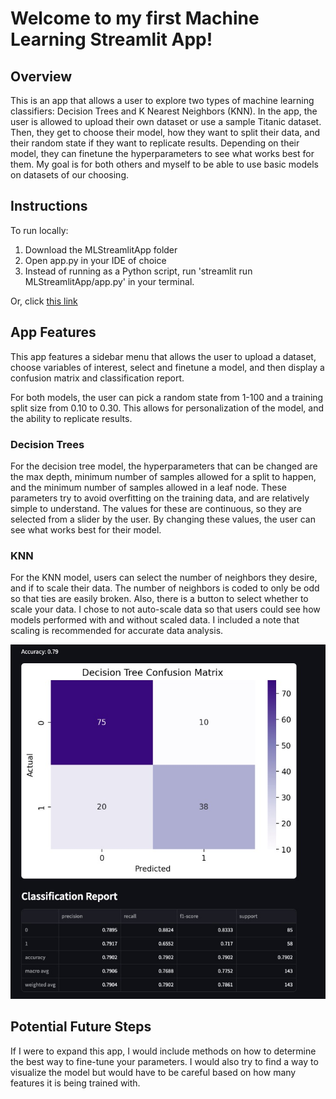 # Welcome to my first Machine Learning Streamlit App!

## Overview

This is an app that allows a user to explore two types of machine learning classifiers: Decision Trees and K Nearest Neighbors (KNN). In the app, the user is allowed to upload their own dataset or use a sample Titanic dataset. Then, they get to choose their model, how they want to split their data, and their random state if they want to replicate results. Depending on their model, they can finetune the hyperparameters to see what works best for them. My goal is for both others and myself to be able to use basic models on datasets of our choosing. 

## Instructions

To run locally:   
  1. Download the MLStreamlitApp folder
  2. Open app.py in your IDE of choice 
  3. Instead of running as a Python script, run 'streamlit run MLStreamlitApp/app.py' in your terminal.

Or, click [this link](https://tsypin-ml.streamlit.app/)

## App Features

This app features a sidebar menu that allows the user to upload a dataset, choose variables of interest, select and finetune a model, and then display a confusion matrix and classification report.

For both models, the user can pick a random state from 1-100 and a training split size from 0.10 to 0.30. This allows for personalization of the model, and the ability to replicate results. 

### Decision Trees

For the decision tree model, the hyperparameters that can be changed are the max depth, minimum number of samples allowed for a split to happen, and the minimum number of samples allowed in a leaf node. These parameters try to avoid overfitting on the training data, and are relatively simple to understand. The values for these are continuous, so they are selected from a slider by the user. By changing these values, the user can see what works best for their model.

### KNN 

For the KNN model, users can select the number of neighbors they desire, and if to scale their data. The number of neighbors is coded to only be odd so that ties are easily broken. Also, there is a button to select whether to scale your data. I chose to not auto-scale data so that users could see how models performed with and without scaled data. I included a note that scaling is recommended for accurate data analysis. 


![Example Confusion Matrix and Classification Report](MLappSampleResults.jpeg)


## Potential Future Steps

If I were to expand this app, I would include methods on how to determine the best way to fine-tune your parameters. I would also try to find a way to visualize the model but would have to be careful based on how many features it is being trained with. 

